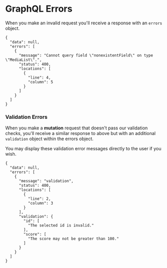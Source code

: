 # GraphQL Errors

When you make an invalid request you'll receive a response with an `errors` object.

```
{
  "data": null,
  "errors": [
    {
      "message": "Cannot query field \"nonexistentField\" on type \"MediaList\".",
      "status": 400,
      "locations": [
        {
          "line": 4,
          "column": 5
        }
      ]
    }
  ]
}
```

### Validation Errors

When you make a **mutation** request that doesn't pass our validation checks, you'll receive a similar response to above but with an additional `validation` object within the errors object.

You may display these validation error messages directly to the user if you wish.

```
{
  "data": null,
  "errors": [
    {
      "message": "validation",
      "status": 400,
      "locations": [
        {
          "line": 2,
          "column": 3
        }
      ],
      "validation": {
        "id": [
          "The selected id is invalid."
        ],
        "score": [
          "The score may not be greater than 100."
        ]
      }
    }
  ]
}
```



